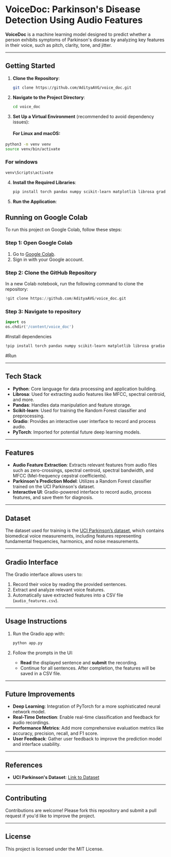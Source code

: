 # **VoiceDoc: Parkinson's Disease Detection Using Audio Features**

**VoiceDoc** is a machine learning model designed to predict whether a person exhibits symptoms of Parkinson's disease by analyzing key features in their voice, such as pitch, clarity, tone, and jitter.

---

## **Getting Started**

1. **Clone the Repository**:
    ```bash
    git clone https://github.com/AdityaAVG/voice_doc.git
    ```
2. **Navigate to the Project Directory**:
    ```bash
    cd voice_doc
    ```
3. **Set Up a Virtual Environment** (recommended to avoid dependency issues):
    #### **For Linux and macOS**:
```bash
python3 -m venv venv
source venv/bin/activate
```
### For windows
```bash
venv\Scripts\activate
```
4. **Install the Required Libraries**:
    ```bash
    pip install torch pandas numpy scikit-learn matplotlib librosa gradio

    ```
5. **Run the Application**:

## **Running on Google Colab**

To run this project on Google Colab, follow these steps:

### **Step 1: Open Google Colab**
1. Go to [Google Colab](https://colab.research.google.com/).
2. Sign in with your Google account.

### **Step 2: Clone the GitHub Repository**
In a new Colab notebook, run the following command to clone the repository:

```python
!git clone https://github.com/AdityaAVG/voice_doc.git
```

### **Step 3: Navigate to repository**
```python
import os
os.chdir('/content/voice_doc')
```
#Install dependencies
```bash
!pip install torch pandas numpy scikit-learn matplotlib librosa gradio
```
#Run



---

## **Tech Stack**

- **Python**: Core language for data processing and application building.
- **Librosa**: Used for extracting audio features like MFCC, spectral centroid, and more.
- **Pandas**: Handles data manipulation and feature storage.
- **Scikit-learn**: Used for training the Random Forest classifier and preprocessing.
- **Gradio**: Provides an interactive user interface to record and process audio.
- **PyTorch**: Imported for potential future deep learning models.

---

## **Features**

- **Audio Feature Extraction**: Extracts relevant features from audio files such as zero-crossings, spectral centroid, spectral bandwidth, and MFCC (Mel-frequency cepstral coefficients).
- **Parkinson's Prediction Model**: Utilizes a Random Forest classifier trained on the UCI Parkinson's dataset.
- **Interactive UI**: Gradio-powered interface to record audio, process features, and save them for diagnosis.

---

## **Dataset**

The dataset used for training is the [UCI Parkinson’s dataset](https://archive.ics.uci.edu/ml/datasets/parkinsons), which contains biomedical voice measurements, including features representing fundamental frequencies, harmonics, and noise measurements.

---

## **Gradio Interface**

The Gradio interface allows users to:
1. Record their voice by reading the provided sentences.
2. Extract and analyze relevant voice features.
3. Automatically save extracted features into a CSV file (`audio_features.csv`).

---

## **Usage Instructions**

1. Run the Gradio app with:
    ```bash
    python app.py
    ```

2. Follow the prompts in the UI:
   - **Read** the displayed sentence and **submit** the recording.
   - Continue for all sentences. After completion, the features will be saved in a CSV file.

---

## **Future Improvements**

- **Deep Learning**: Integration of PyTorch for a more sophisticated neural network model.
- **Real-Time Detection**: Enable real-time classification and feedback for audio recordings.
- **Performance Metrics**: Add more comprehensive evaluation metrics like accuracy, precision, recall, and F1 score.
- **User Feedback**: Gather user feedback to improve the prediction model and interface usability.

---

## **References**

- **UCI Parkinson's Dataset**: [Link to Dataset](https://archive.ics.uci.edu/ml/datasets/parkinsons)

---

## **Contributing**

Contributions are welcome! Please fork this repository and submit a pull request if you'd like to improve the project.

---

## **License**

This project is licensed under the MIT License.
